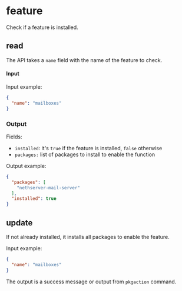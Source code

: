 # feature

Check if a feature is installed.

## read

The API takes a `name` field with the name of the feature to check.

#### Input

Input example:
```json
{
  "name": "mailboxes"
}
```

### Output

Fields:

- `installed`: it's `true` if the feature is installed, `false` otherwise
- `packages:` list of packages to install to enable the function

Output example:
```json
{
  "packages": [
    "nethserver-mail-server"
  ],
  "installed": true
}
```

## update

If not already installed, it installs all packages to enable the feature.

Input example:
```json
{
  "name": "mailboxes"
}
```

The output is a success message or output from `pkgaction` command.
